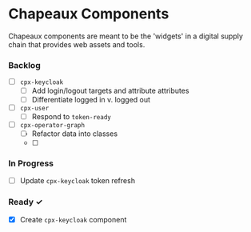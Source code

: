 # Chapeaux Components
Chapeaux components are meant to be the 'widgets' in a digital
supply chain that provides web assets and tools.

### Backlog
- [ ] `cpx-keycloak`
  - [ ] Add login/logout targets and attribute attributes
  - [ ] Differentiate logged in v. logged out
- [ ] `cpx-user`
  - [ ] Respond to `token-ready`
- [ ] `cpx-operator-graph`
  - [ ] Refactor data into classes
  - [ ] 

### In Progress
- [ ] Update `cpx-keycloak` token refresh

### Ready ✓
- [x] Create `cpx-keycloak` component
